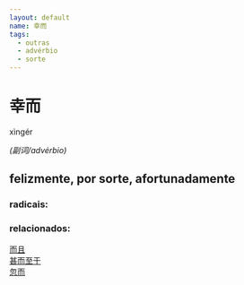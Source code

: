 ```yaml
--- 
layout: default
name: 幸而 
tags: 
  - outras
  - advérbio
  - sorte
--- 
```

# 幸而 
xìngér  
 
*(副词/advérbio)*  
## felizmente, por sorte, afortunadamente 
### radicais: 
### relacionados: 
[而且](/zhengshidu/hsk2/而且)  
[甚而至于](/zhengshidu/outras/甚而至于)  
[忽而](/zhengshidu/outras/忽而)  
